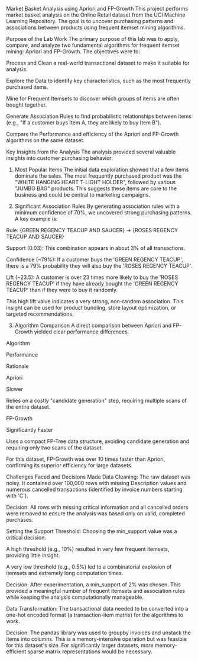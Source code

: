 Market Basket Analysis using Apriori and FP-Growth
This project performs market basket analysis on the Online Retail dataset from the UCI Machine Learning Repository. The goal is to uncover purchasing patterns and associations between products using frequent itemset mining algorithms.

Purpose of the Lab Work
The primary purpose of this lab was to apply, compare, and analyze two fundamental algorithms for frequent itemset mining: Apriori and FP-Growth. The objectives were to:

Process and Clean a real-world transactional dataset to make it suitable for analysis.

Explore the Data to identify key characteristics, such as the most frequently purchased items.

Mine for Frequent Itemsets to discover which groups of items are often bought together.

Generate Association Rules to find probabilistic relationships between items (e.g., "If a customer buys Item A, they are likely to buy Item B").

Compare the Performance and efficiency of the Apriori and FP-Growth algorithms on the same dataset.

Key Insights from the Analysis
The analysis provided several valuable insights into customer purchasing behavior:

1. Most Popular Items
The initial data exploration showed that a few items dominate the sales. The most frequently purchased product was the "WHITE HANGING HEART T-LIGHT HOLDER", followed by various "JUMBO BAG" products. This suggests these items are core to the business and could be central to marketing campaigns.

2. Significant Association Rules
By generating association rules with a minimum confidence of 70%, we uncovered strong purchasing patterns. A key example is:

Rule: {GREEN REGENCY TEACUP AND SAUCER} -> {ROSES REGENCY TEACUP AND SAUCER}

Support (0.03): This combination appears in about 3% of all transactions.

Confidence (~79%): If a customer buys the 'GREEN REGENCY TEACUP', there is a 79% probability they will also buy the 'ROSES REGENCY TEACUP'.

Lift (~23.5): A customer is over 23 times more likely to buy the 'ROSES REGENCY TEACUP' if they have already bought the 'GREEN REGENCY TEACUP' than if they were to buy it randomly.

This high lift value indicates a very strong, non-random association. This insight can be used for product bundling, store layout optimization, or targeted recommendations.

3. Algorithm Comparison
A direct comparison between Apriori and FP-Growth yielded clear performance differences.

Algorithm

Performance

Rationale

Apriori

Slower

Relies on a costly "candidate generation" step, requiring multiple scans of the entire dataset.

FP-Growth

Significantly Faster

Uses a compact FP-Tree data structure, avoiding candidate generation and requiring only two scans of the dataset.

For this dataset, FP-Growth was over 10 times faster than Apriori, confirming its superior efficiency for large datasets.

Challenges Faced and Decisions Made
Data Cleaning: The raw dataset was noisy. It contained over 100,000 rows with missing Description values and numerous cancelled transactions (identified by invoice numbers starting with 'C').

Decision: All rows with missing critical information and all cancelled orders were removed to ensure the analysis was based only on valid, completed purchases.

Setting the Support Threshold: Choosing the min_support value was a critical decision.

A high threshold (e.g., 10%) resulted in very few frequent itemsets, providing little insight.

A very low threshold (e.g., 0.5%) led to a combinatorial explosion of itemsets and extremely long computation times.

Decision: After experimentation, a min_support of 2% was chosen. This provided a meaningful number of frequent itemsets and association rules while keeping the analysis computationally manageable.

Data Transformation: The transactional data needed to be converted into a one-hot encoded format (a transaction-item matrix) for the algorithms to work.

Decision: The pandas library was used to groupby invoices and unstack the items into columns. This is a memory-intensive operation but was feasible for this dataset's size. For significantly larger datasets, more memory-efficient sparse matrix representations would be necessary.
